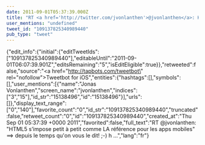 ```yaml
---
date: 2011-09-01T05:37:39.000Z
title: "RT <a href='http://twitter.com/jvonlanthen'>@jvonlanthen</a>: HTML5 s’impose petit à petit comme LA référence pour les apps mobiles ==&gt; depuis le temps qu'on vous le dit! ;-) h ...″"
user_mentions: "undefined"
tweet_id: "109137825340989440"
pub_type: "tweet"
---
```

{"edit_info":{"initial":{"editTweetIds":["109137825340989440"],"editableUntil":"2011-09-01T06:07:39.901Z","editsRemaining":"5","isEditEligible":true}},"retweeted":false,"source":"<a href=\"http://tapbots.com/tweetbot\" rel=\"nofollow\">Tweetbot for iOS</a>","entities":{"hashtags":[],"symbols":[],"user_mentions":[{"name":"Jonas Vonlanthen","screen_name":"jvonlanthen","indices":["3","15"],"id_str":"15138496","id":"15138496"}],"urls":[]},"display_text_range":["0","140"],"favorite_count":"0","id_str":"109137825340989440","truncated":false,"retweet_count":"0","id":"109137825340989440","created_at":"Thu Sep 01 05:37:39 +0000 2011","favorited":false,"full_text":"RT @jvonlanthen: \"HTML5 s’impose petit à petit comme LA référence pour les apps mobiles\" ==&gt; depuis le temps qu'on vous le dit! ;-) h ...","lang":"fr"}
